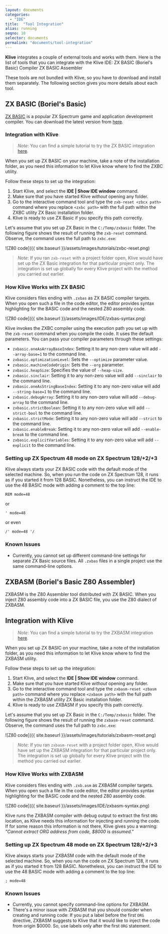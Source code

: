 ```yaml
---
layout: documents
categories: 
  - "IDE"
title:  "Tool Integration"
alias: running
seqno: 10
selector: documents
permalink: "documents/tool-integration"
---
```


**Klive** integrates a couple of external tools and works with them. Here is the list of tools that you can integrate with the Klive IDE:
ZX BASIC (Boriel's Basic) Compiler
ZX BASIC Assembler

These tools are not bundled with Klive, so you have to download and install them separately. The following section gives you more details about each tool.

## ZX BASIC (Boriel's Basic)

[ZX BASIC](https://github.com/boriel/zxbasic) is a popular ZX Spectrum game and application development compiler. You can download the latest version from [here](https://zxbasic.readthedocs.io/en/latest/archive/).

### Integration with Klive

> *Note*: You can find a simple tutorial to try the ZX BASIC integration [here](https://dotneteer.github.io/kliveide/getting-started/try-run-zxb-code).

When you set up ZX BASIC on your machine, take a note of the installation folder, as you need this information to let Klive know where to find the ZXBC utility.

Follow these steps to set up the integration:

1. Start Klive, and select the **IDE \| Show IDE window** command.
2. Make sure that you have started Klive *without* opening any folder.
3. Go to the interactive command tool and type the `zxb-reset <zbcx path>` command where you replace `<zxbc path>` with the full path within the ZXBC utility ZX Basic installation folder.
4. Klive is ready to use ZX Basic if you specify this path correctly.

Let's assume that you set up ZX Basic in the `C:/Temp/zxbasic` folder. The following figure shows the result of running the `zxb-reset` command. Observe, the command uses the full path to `zxbc.exe`:

![Z80 code]({{ site.baseurl }}/assets/images/tutorials/zxbc-reset.png)

> *Note*: If you ran `zxb-reset` with a project folder open, Klive would have set up the ZX Basic integration for that particular project only. The integration is set up globally for every Klive project with the method you carried out earlier.

### How Klive Works with ZX BASIC

Klive considers files ending with `.zxbas` as ZX BASIC compiler targets. When you open such a file in the code editor, the editor provides syntax highlighting for the BASIC code and the nested Z80 assembly code.

![Z80 code]({{ site.baseurl }}/assets/images/IDE/zxbas-syntax.png)

Klive invokes the ZXBC compiler using the execution path you set up with the `zxb-reset` command when you compile the code. It uses the default parameters. You can pass your compiler parameters through these settings:

- `zxbasic.oneAsArrayBaseIndex`: Setting it to any non-zero value will add `--array-base=1` to the command line.
- `zxbasic.optimizationLevel`: Sets the `--optimize` parameter value.
- `zxbasic.machineCodeOrigin`: Sets the `--org` parameter.
- `zxbasic.heapSize`: Specifies the value of `--heap-size`.
- `zxbasic.sinclair`: Setting it to any non-zero value will add `--sinclair` to the command line.
- `zxbasic.oneAsStringBaseIndex`: Setting it to any non-zero value will add `--string-base=1` to the command line.
- `zxbasic.debugArray`: Setting it to any non-zero value will add `--debug-array` to the command line.
- `zxbasic.strictBoolean`: Setting it to any non-zero value will add `--strict-bool` to the command line.
- `zxbasic.strictMode`: Setting it to any non-zero value will add `--strict` to the command line.
- `zxbasic.enableBreak`: Setting it to any non-zero value will add `--enable-break` to the command line.
- `zxbasic.explicitVariables`: Setting it to any non-zero value will add `--explicit` to the command line.

### Setting up ZX Spectrum 48 mode on ZX Spectrum 128/+2/+3

Klive always starts your ZX BASIC code with the default mode of the selected machine. So, when you run the code on ZX Spectrum 128, it runs as if you started it from 128 BASIC. Nonetheless, you can instruct the IDE to use the 48 BASIC mode with adding a comment to the top line:
```
REM mode=48
```
or
```
' mode=48
```
or even
```
/' mode=48 '/
```

### Known Issues

- Currently, you cannot set up different command-line settings for separate ZX Basic source files. All `.zxbas` files in a single project use the same command-line options.

## ZXBASM (Boriel's Basic Z80 Assembler)

ZXBASM is the Z80 Assembler tool distributed with ZX BASIC. When you inject Z80 assembly code into a ZX BASIC file, you use the Z80 dialect of ZXBASM.

## Integration with Klive

> *Note*: You can find a simple tutorial to try the ZXBASM integration [here](https://dotneteer.github.io/kliveide/getting-started/try-run-zxbasm-code).

When you set up ZX BASIC on your machine, take a note of the installation folder, as you need this information to let Klive know where to find the ZXBASM utility.

Follow these steps to set up the integration:

1. Start Klive, and select the **IDE \| Show IDE window** command.
2. Make sure that you have started Klive *without* opening any folder.
3. Go to the interactive command tool and type the `zxbasm-reset <zbasm path>` command where you replace `<zxbasm path>` with the full path within the ZXBASM utility ZX Basic installation folder.
4. Klive is ready to use ZXBASM if you specify this path correctly.

Let's assume that you set up ZX Basic in the `C:/Temp/zxbasic` folder. The following figure shows the result of running the `zxbasm-reset` command. Observe, the command uses the full path to `zxbc.exe`:

![Z80 code]({{ site.baseurl }}/assets/images/tutorials/zxbasm-reset.png)

> *Note*: If you ran `zxbasm-reset` with a project folder open, Klive would have set up the ZXBASM integration for that particular project only. The integration is set up globally for every Klive project with the method you carried out earlier.

### How Klive Works with ZXBASM

Klive considers files ending with `.zxb.asm` as ZXBASM compiler targets. When you open such a file in the code editor, the editor provides syntax highlighting for the BASIC code and the nested Z80 assembly code.

![Z80 code]({{ site.baseurl }}/assets/images/IDE/zxbasm-syntax.png)

Klive runs the ZXBASM compiler with debug output to extract the first `ORG` location, as Klive needs this information for injecting and running the code. If for some reason this information is not there, Klive gives you a warning: *"Cannot extract ORG address from code, $8000 is assumed."*

### Setting up ZX Spectrum 48 mode on ZX Spectrum 128/+2/+3

Klive always starts your ZXBASM code with the default mode of the selected machine. So, when you run the code on ZX Spectrum 128, it runs as if you started it from 128 BASIC. Nonetheless, you can instruct the IDE to use the 48 BASIC mode with adding a comment to the top line:
```
; mode=48
```

### Known Issues

- Currently, you cannot specify command-line options for ZXBASM.
- There's a minor issue with ZXBASM that you should consider when creating and running code: If you put a label before the first `ORG` directive, ZXBASM suggests to Klive that it would like to inject the code from origin $0000. So, use labels only after the first `ORG` statement.


